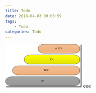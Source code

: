 ```yaml
---
title: Todo
date: 2018-04-03 09:05:59
tags:
    - Todo
categories: Todo
---
```


![](/img/network/https.png)
eee